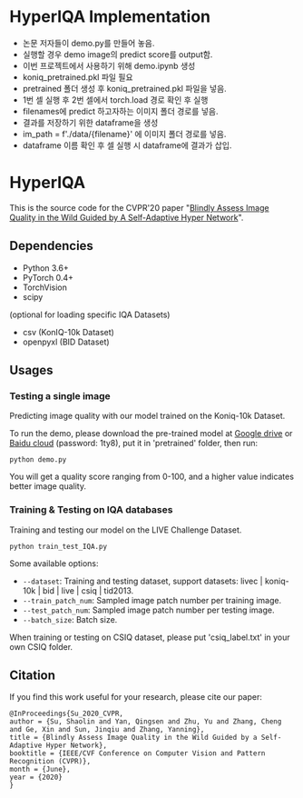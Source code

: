# HyperIQA Implementation
- 논문 저자들이 demo.py를 만들어 놓음.
- 실행할 경우 demo image의 predict score를 output함.
- 이번 프로젝트에서 사용하기 위해 demo.ipynb 생성
- koniq_pretrained.pkl 파일 필요
- pretrained 폴더 생성 후 koniq_pretrained.pkl 파일을 넣음.
- 1번 셀 실행 후 2번 셀에서 torch.load 경로 확인 후 실행
- filenames에 predict 하고자하는 이미지 폴더 경로를 넣음.
- 결과를 저장하기 위한 dataframe을 생성
- im_path = f'./data/{filename}' 에 이미지 폴더 경로를 넣음.
- dataframe 이름 확인 후 셀 실행 시 dataframe에 결과가 삽입.



# HyperIQA

This is the source code for the CVPR'20 paper "[Blindly Assess Image Quality in the Wild Guided by A Self-Adaptive Hyper Network](https://openaccess.thecvf.com/content_CVPR_2020/papers/Su_Blindly_Assess_Image_Quality_in_the_Wild_Guided_by_a_CVPR_2020_paper.pdf)".

## Dependencies

- Python 3.6+
- PyTorch 0.4+
- TorchVision
- scipy

(optional for loading specific IQA Datasets)
- csv (KonIQ-10k Dataset)
- openpyxl (BID Dataset)

## Usages

### Testing a single image

Predicting image quality with our model trained on the Koniq-10k Dataset.

To run the demo, please download the pre-trained model at [Google drive](https://drive.google.com/file/d/1OOUmnbvpGea0LIGpIWEbOyxfWx6UCiiE/view?usp=sharing) or [Baidu cloud](https://pan.baidu.com/s/1yY3O8DbfTTtUwXn14Mtr8Q) (password: 1ty8), put it in 'pretrained' folder, then run:

```
python demo.py
```

You will get a quality score ranging from 0-100, and a higher value indicates better image quality.

### Training & Testing on IQA databases

Training and testing our model on the LIVE Challenge Dataset.

```
python train_test_IQA.py
```

Some available options:
* `--dataset`: Training and testing dataset, support datasets: livec | koniq-10k | bid | live | csiq | tid2013.
* `--train_patch_num`: Sampled image patch number per training image.
* `--test_patch_num`: Sampled image patch number per testing image.
* `--batch_size`: Batch size.

When training or testing on CSIQ dataset, please put 'csiq_label.txt' in your own CSIQ folder.

## Citation
If you find this work useful for your research, please cite our paper:
```
@InProceedings{Su_2020_CVPR,
author = {Su, Shaolin and Yan, Qingsen and Zhu, Yu and Zhang, Cheng and Ge, Xin and Sun, Jinqiu and Zhang, Yanning},
title = {Blindly Assess Image Quality in the Wild Guided by a Self-Adaptive Hyper Network},
booktitle = {IEEE/CVF Conference on Computer Vision and Pattern Recognition (CVPR)},
month = {June},
year = {2020}
}
```





